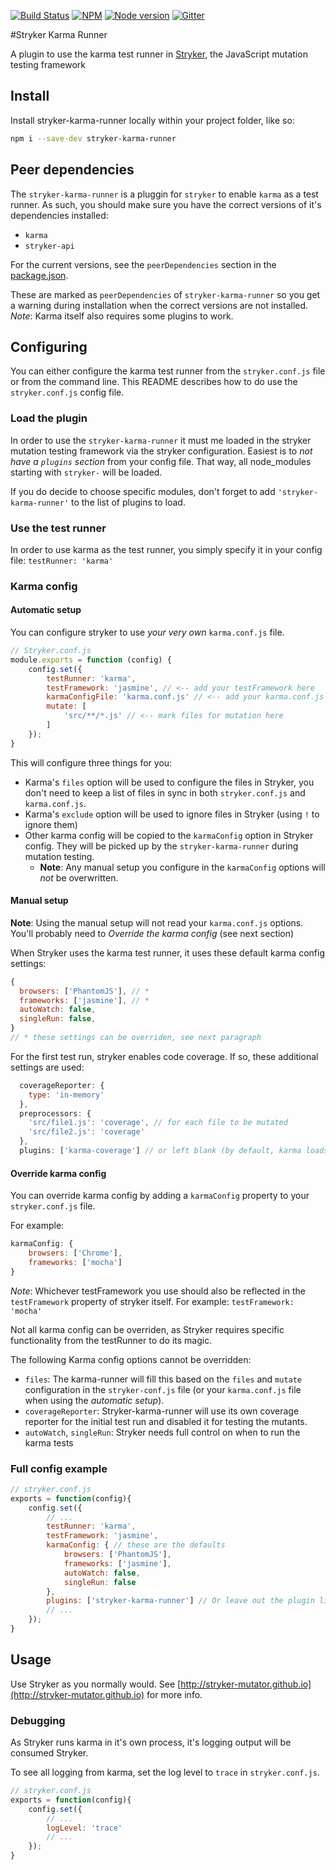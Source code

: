 [![Build Status](https://travis-ci.org/stryker-mutator/stryker-karma-runner.svg?branch=master)](https://travis-ci.org/stryker-mutator/stryker-karma-runner)
[![NPM](https://img.shields.io/npm/dm/stryker-karma-runner.svg)](https://www.npmjs.com/package/stryker-karma-runner)
[![Node version](https://img.shields.io/node/v/stryker-karma-runner.svg)](https://img.shields.io/node/v/stryker-karma-runner.svg)
[![Gitter](https://badges.gitter.im/stryker-mutator/stryker.svg)](https://gitter.im/stryker-mutator/stryker?utm_source=badge&utm_medium=badge&utm_campaign=pr-badge)

#Stryker Karma Runner

A plugin to use the karma test runner in [Stryker](https://stryker-mutator.github.io), the JavaScript mutation testing framework

## Install

Install stryker-karma-runner locally within your project folder, like so:

```bash
npm i --save-dev stryker-karma-runner
```

## Peer dependencies

The `stryker-karma-runner` is a pluggin for `stryker` to enable `karma` as a test runner. 
As such, you should make sure you have the correct versions of it's dependencies installed:

* `karma`
* `stryker-api`

For the current versions, see the `peerDependencies` section in the [package.json](https://github.com/stryker-mutator/stryker-karma-runner/blob/master/package.json).

These are marked as `peerDependencies` of `stryker-karma-runner` so you get a warning during installation when the correct versions are not installed.
*Note*: Karma itself also requires some plugins to work.  

## Configuring

You can either configure the karma test runner from the `stryker.conf.js` file or from the command line. 
This README describes how to do use the `stryker.conf.js` config file.

### Load the plugin

In order to use the `stryker-karma-runner` it must me loaded in the stryker mutation testing framework via the stryker configuration. 
Easiest is to *not have a `plugins` section* from your config file. That way, all node_modules starting with `stryker-` will be loaded.

If you do decide to choose specific modules, don't forget to add `'stryker-karma-runner'` to the list of plugins to load.

### Use the test runner

In order to use karma as the test runner, you simply specify it in your config file: `testRunner: 'karma'`

### Karma config

#### Automatic setup

You can configure stryker to use *your very own* `karma.conf.js` file. 

```javascript
// Stryker.conf.js
module.exports = function (config) {
    config.set({
        testRunner: 'karma',
        testFramework: 'jasmine', // <-- add your testFramework here
        karmaConfigFile: 'karma.conf.js' // <-- add your karma.conf.js file here
        mutate: [
            'src/**/*.js' // <-- mark files for mutation here
        ]
    });
}
```

This will configure three things for you:

* Karma's `files` option will be used to configure the files in Stryker, you don't need to keep a list of files in sync in both `stryker.conf.js` and `karma.conf.js`.
* Karma's `exclude` option will be used to ignore files in Stryker (using `!` to ignore them)
* Other karma config will be copied to the `karmaConfig` option in Stryker config. They will be picked up by the `stryker-karma-runner` during mutation testing.
    * **Note**: Any manual setup you configure in the `karmaConfig` options will *not* be overwritten.

#### Manual setup

**Note**: Using the manual setup will not read your `karma.conf.js` options. You'll probably need to *Override the karma config* (see next section)

When Stryker uses the karma test runner, it uses these default karma config settings:


```javascript
{
  browsers: ['PhantomJS'], // *
  frameworks: ['jasmine'], // *
  autoWatch: false,
  singleRun: false,
}
// * these settings can be overriden, see next paragraph
```

For the first test run, stryker enables code coverage. If so, these additional settings are used:

```javascript
  coverageReporter: {
    type: 'in-memory' 
  },
  preprocessors: {
    'src/file1.js': 'coverage', // for each file to be mutated
    'src/file2.js': 'coverage'
  },
  plugins: ['karma-coverage'] // or left blank (by default, karma loads all plugins starting with karma-*
```

#### Override karma config

You can override karma config by adding a `karmaConfig` property to your `stryker.conf.js` file.

For example:

```javascript
karmaConfig: {
    browsers: ['Chrome'],
    frameworks: ['mocha']
}
```

*Note*: Whichever testFramework you use should also be reflected in the `testFramework` property of stryker itself. For example: `testFramework: 'mocha'`  

Not all karma config can be overriden, as Stryker requires specific functionality from the testRunner to do its magic. 

The following Karma config options cannot be overridden:

* `files`: The karma-runner will fill this based on the `files` and `mutate` configuration in the `stryker-conf.js` file (or your `karma.conf.js` file when using the *automatic setup*).
* `coverageReporter`: Stryker-karma-runner will use its own coverage reporter for the initial test run and disabled it for testing the mutants.
* `autoWatch`, `singleRun`: Stryker needs full control on when to run the karma tests

### Full config example

```javascript
// stryker.conf.js
exports = function(config){
    config.set({
        // ...
        testRunner: 'karma',
        testFramework: 'jasmine',
        karmaConfig: { // these are the defaults
            browsers: ['PhantomJS'],
            frameworks: ['jasmine'],
            autoWatch: false,
            singleRun: false
        },
        plugins: ['stryker-karma-runner'] // Or leave out the plugin list entirely to load all stryker-* plugins directly
        // ...
    });
}
```

## Usage

Use Stryker as you normally would.
See [http://stryker-mutator.github.io](http://stryker-mutator.github.io) for more info. 

### Debugging

As Stryker runs karma in it's own process, it's logging output will be consumed Stryker.

To see all logging from karma, set the log level to `trace` in `stryker.conf.js`.

```javascript
// stryker.conf.js
exports = function(config){
    config.set({
        // ...
        logLevel: 'trace'
        // ...
    });
}
```